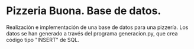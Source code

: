 # Pizzeria Buona. Base de datos.

Realización e implementación de una base de datos para una pizzería. Los datos se han generado a través del programa generacion.py, que crea código tipo "INSERT" de SQL.

